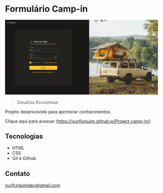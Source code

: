 # Formulário Camp-in

![preview](./.github/preview.png)

> Desafios Rocketseat

Projeto desenvolvido para aprimorar conhecimentos.

Clique aqui para acessar (https://yurifurquim.github.io/Project-camp-in/)


## Tecnologias 

- HTML
- CSS 
- Git e Github

## Contato 

yurifurquimdev@gmail.com
